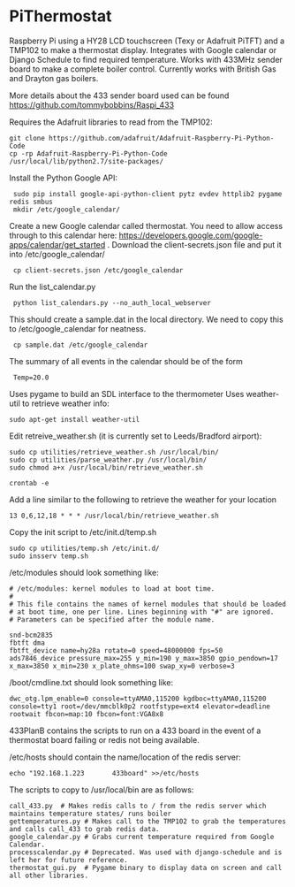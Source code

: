PiThermostat
============

Raspberry Pi using a HY28 LCD touchscreen (Texy or Adafruit PiTFT) and a TMP102 to make a thermostat display. Integrates with Google calendar or Django Schedule to find required temperature. Works with 433MHz sender board to make a complete boiler control. Currently works with British Gas and Drayton gas boilers.

More details about the 433 sender board used can be found https://github.com/tommybobbins/Raspi_433

Requires the Adafruit libraries to read from the TMP102:

    git clone https://github.com/adafruit/Adafruit-Raspberry-Pi-Python-Code
    cp -rp Adafruit-Raspberry-Pi-Python-Code /usr/local/lib/python2.7/site-packages/

Install the Python Google API:

     sudo pip install google-api-python-client pytz evdev httplib2 pygame redis smbus
     mkdir /etc/google_calendar/

Create a new Google calendar called thermostat. You need to allow access through to this calendar here: https://developers.google.com/google-apps/calendar/get_started . Download the client-secrets.json file and put it into /etc/google_calendar/

     cp client-secrets.json /etc/google_calendar

Run the list_calendar.py

     python list_calendars.py --no_auth_local_webserver

This should create a sample.dat in the local directory. We need to copy this to /etc/google_calendar for neatness.
     
     cp sample.dat /etc/google_calendar

The summary of all events in the calendar should be of the form 

     Temp=20.0

Uses pygame to build an SDL interface to the thermometer
Uses weather-util to retrieve weather info:

    sudo apt-get install weather-util

Edit retreive_weather.sh (it is currently set to Leeds/Bradford airport):

    sudo cp utilities/retrieve_weather.sh /usr/local/bin/
    sudo cp utilities/parse_weather.py /usr/local/bin/
    sudo chmod a+x /usr/local/bin/retrieve_weather.sh

    crontab -e
Add a line similar to the following to retrieve the weather for your location

    13 0,6,12,18 * * * /usr/local/bin/retrieve_weather.sh

Copy the init script to /etc/init.d/temp.sh

    sudo cp utilities/temp.sh /etc/init.d/
    sudo insserv temp.sh

/etc/modules should look something like:

    # /etc/modules: kernel modules to load at boot time.
    #
    # This file contains the names of kernel modules that should be loaded
    # at boot time, one per line. Lines beginning with "#" are ignored.
    # Parameters can be specified after the module name.

    snd-bcm2835
    fbtft dma
    fbtft_device name=hy28a rotate=0 speed=48000000 fps=50
    ads7846_device pressure_max=255 y_min=190 y_max=3850 gpio_pendown=17 x_max=3850 x_min=230 x_plate_ohms=100 swap_xy=0 verbose=3

/boot/cmdline.txt should look something like:

    dwc_otg.lpm_enable=0 console=ttyAMA0,115200 kgdboc=ttyAMA0,115200 console=tty1 root=/dev/mmcblk0p2 rootfstype=ext4 elevator=deadline rootwait fbcon=map:10 fbcon=font:VGA8x8

433PlanB contains the scripts to run on a 433 board in the event of a thermostat board failing or redis not being available.

/etc/hosts should contain the name/location of the redis server:
    
    echo "192.168.1.223       433board" >>/etc/hosts


The scripts to copy to /usr/local/bin are as follows:

    call_433.py  # Makes redis calls to / from the redis server which maintains temperature states/ runs boiler
    gettemperatures.py # Makes call to the TMP102 to grab the temperatures and calls call_433 to grab redis data.
    google_calendar.py # Grabs current temperature required from Google Calendar.
    processcalendar.py # Deprecated. Was used with django-schedule and is left her for future reference.
    thermostat_gui.py  # Pygame binary to display data on screen and call all other libraries.
